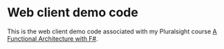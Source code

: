 # Web client demo code

This is the web client demo code associated with my Pluralsight course [A Functional Architecture with F#](http://pluralsight.com/training/Courses/TableOfContents/functional-architecture-fsharp).
